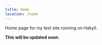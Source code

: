 ```yaml
---
title: Home
location: /home
---
```


Home page for my test site running on Hakyll.

**This will be updated soon.**
